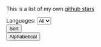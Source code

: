 
<p>This is a list of my own <a href="https://github.com/rrickgauer?tab=stars">github stars</a></p>

<!-- <div class="input-group">
  <div class="input-group-prepend">
    <span class="input-group-text"><i class='bx bx-search'></i></span>
  </div>
  <input type="email" class="form-control" id="search-input" placeholder="Search...">
</div> -->


<div class="d-flex toolbar">

  <div class="d-flex align-items-center">
    <span class="mr-2 font-weight-bold">Languages:</span>
    <select id="select-languages" class="form-control">
      <option value="all">All</option>
    </select>
  </div>

  <div class="dropdown dropdown-sort">
    <button class="btn btn-secondary dropdown-toggle" type="button" data-toggle="dropdown">
      Sort
    </button>
    <div class="dropdown-menu dropdown-options">
      <!-- <h6 class="dropdown-header">Dropdown header</h6> -->
      <button class="dropdown-item" type="button" data-sort-option="alphabetical" onclick="sortItems(this)">Alphabetical</button>
    </div>
  </div>
  
</div>

<div id="stars" class="mt-3"></div>



<script>
  const API    = 'https://api.github.com/users/rrickgauer/starred';
  const link   = 'https://api.github.com/user/22210580/starred?page=2'
  var links    = [];
  var lastPage = 1;

  var languages = [];

  $(document).ready(function() {
    getStars();
  });

  function getStars() {
    $.getJSON(API, function(response, status, xhr) {
      // displayStars(response);
      getLastPage(xhr.getResponseHeader("link"));
      loadLinks();
      getStarsData();
      
    });
  }

  function displayStars(stars) {
    var html = '';
    for (var count = 0; count < stars.length; count++) {
      html += getCardHtml(stars[count]);

      var language = stars[count].language;

      if (!languages.includes(language))
        languages.push(language);
    }

    $("#stars").append(html);
  }



  function getCardHtml(star) {
    var html = '<div class="card"><div class="card-body">';

    // title
    html += '<div class="card-title h4 font-weight-bold">';
    html += '<a href="' + star.owner.html_url + '">' + star.owner.login + '</a>'; // owner
    html += ' / ';
    html += '<a href="' + star.html_url + '">' + star.name + '</a></div>';         // repo

    // description
    html += '<p class="card-text">' + star.description + '</p>';

    // footer
    html += '<div class="d-flex align-items-center">';
    html += '<span class="badge badge-secondary badge-language mr-4">' + star.language + '</span>';                              // language
    html += '<span class="mr-4"><i class="bx bx-star"></i><span class="ml-1">' + star.stargazers_count + '</span></span>';   // number of stars
    html += '<span class="mr-4"><i class="bx bx-git-repo-forked"></i><span class="ml-1">' + star.forks + '</span></span>';   // number of forks
    html += '</div>';

    // end card-body and card
    html += '</div></div>'; 

    return html;
  }


  function getLastPage(link) {
    var ar = link.split(",");          // Split on commas
    ar[1] = ar[1].trim();
    var newPage = ar[1].split("=");
    lastPage = parseInt(newPage[1].charAt(0));
  }

  function loadLinks() {
    for (var count = 1; count <= lastPage; count++) {
      var newLink = 'https://api.github.com/user/22210580/starred?page=' + count.toString();
      links.push(newLink);
    }
  }

  function getStarsData() {

    var data = {
      Authorization: "token d5df00aa6482edcc03d419de2e660d90e6c25fbb",
    }

    for (var count = 0; count < links.length; count++) {
      $.getJSON(links[count], data, function(response) {
        displayStars(response);
      });
    }

    setTimeout(function(){ 
      getListOfLanguages();
    }, 3000);

  }

  function getListOfLanguages() {
    // sort list
    languages.sort(function (a, b) {
      return (a.toUpperCase() < b.toUpperCase()) ? -1 : 1;
    });

    // generate html
    var html = '';
    for (var count = 0; count < languages.length; count++) {
      html += '<option value="' + languages[count] + '">' + languages[count] + '</option>';
    }


    $("#select-languages").append(html);
  }


    </script>